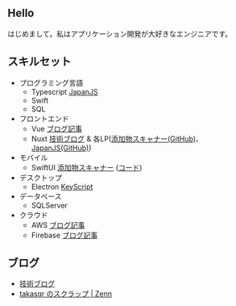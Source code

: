 ## Hello

はじめまして。私はアプリケーション開発が大好きなエンジニアです。

## スキルセット
- プログラミング言語
    * Typescript [JapanJS](https://japanjs.org)
    * Swift
    * SQL
- フロントエンド
    * Vue [ブログ記事](https://blog.takasqr.dev/vuejs)
    * Nuxt [技術ブログ](https://blog.takasqr.dev) & 各LP([添加物スキャナー(GitHub)](https://github.com/takasqr/FoodAdditiveScanner-LP)、[JapanJS(GitHub)](https://github.com/japanjsorg/japanjsorg))
- モバイル
    * SwiftUI [添加物スキャナー](https://foodadditive.app) ([コード](https://github.com/takasqr/FoodAdditiveScanner-iOS))
- デスクトップ
    * Electron [KeyScript](https://keyscript.app)
- データベース
    * SQLServer
- クラウド
    * AWS [ブログ記事](https://blog.takasqr.dev/aws)
    * Firebase [ブログ記事](https://blog.takasqr.dev/firebase)

## ブログ

- [技術ブログ](https://blog.takasqr.dev)
- [takasqr のスクラップ | Zenn](https://zenn.dev/takasqr?tab=scraps)

